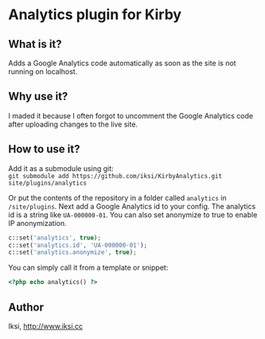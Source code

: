 # Analytics plugin for Kirby

## What is it?

Adds a Google Analytics code automatically as soon as the site is not running on localhost.

## Why use it?

I maded it because I often forgot to uncomment the Google Analytics code after uploading changes to the live site.

## How to use it?

Add it as a submodule using git:  
`git submodule add https://github.com/iksi/KirbyAnalytics.git site/plugins/analytics`

Or put the contents of the repository in a folder called `analytics` in `/site/plugins`. Next add a Google Analytics id to your config. The analytics id is a string like `UA-000000-01`. You can also set anonymize to true to enable IP anonymization.

```PHP
c::set('analytics', true);
c::set('analytics.id', 'UA-000000-01');
c::set('analytics.anonymize', true);
```

You can simply call it from a template or snippet:

```PHP
<?php echo analytics() ?>
```

## Author
Iksi, <http://www.iksi.cc>
